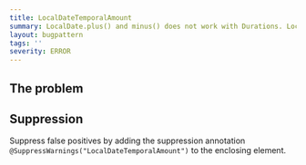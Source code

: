 ```yaml
---
title: LocalDateTemporalAmount
summary: LocalDate.plus() and minus() does not work with Durations. LocalDate represents civil time (years/months/days), so java.time.Period is the appropriate thing to add or subtract instead.
layout: bugpattern
tags: ''
severity: ERROR
---
```


<!--
*** AUTO-GENERATED, DO NOT MODIFY ***
To make changes, edit the @BugPattern annotation or the explanation in docs/bugpattern.
-->


## The problem


## Suppression
Suppress false positives by adding the suppression annotation `@SuppressWarnings("LocalDateTemporalAmount")` to the enclosing element.

